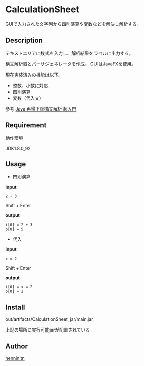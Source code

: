 CalculationSheet
================

GUIで入力された文字列から四則演算や変数などを解決し解析する。

## Description
テキストエリアに数式を入力し、解析結果をラベルに出力する。

構文解析器とパーサジェネレータを作成。
GUIはJavaFXを使用。

現在実装済みの機能は以下。
- 整数、小数に対応
- 四則演算
- 変数（代入文）

参考 [Java 再帰下降構文解析 超入門](http://qiita.com/7shi/items/64261a67081d49f941e3#_reference-8ba8d52f896fdda3a7da)

## Requirement
動作環境

JDK1.8.0_92

## Usage

- 四則演算

**input**
```
2 + 3
```
Shift + Enter

**output**
```
i[0] = 2 + 3
o[0] = 5
```

- 代入

**input**
```
x = 2
```
Shift + Enter

**output**
```
i[0] = x = 2
o[0] = 2
```

## Install

out/artifacts/CalculationSheet_jar/main.jar

上記の場所に実行可能jarが配置されている

## Author

[henninltn](https://github.com/henninltn)
